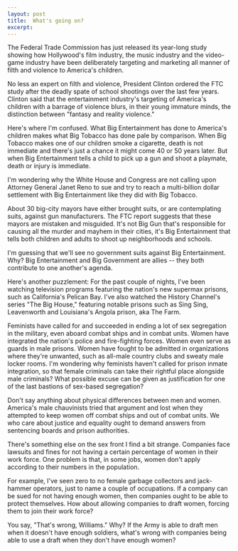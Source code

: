 ```yaml
---
layout: post
title:  What's going on?
excerpt:
---
```





The Federal Trade Commission has just released its year-long study showing how Hollywood's film industry, the music industry and the video-game industry have been deliberately targeting and marketing all manner of filth and violence to America's children.

No less an expert on filth and violence, President Clinton ordered the FTC study after the deadly spate of school shootings over the last few years. Clinton said that the entertainment industry's targeting of America's children with a barrage of violence blurs, in their young immature minds, the distinction between "fantasy and reality violence."

Here's where I'm confused. What Big Entertainment has done to America's children makes what Big Tobacco has done pale by comparison. When Big Tobacco makes one of our children smoke a cigarette, death is not immediate and there's just a chance it might come 40 or 50 years later. But when Big Entertainment tells a child to pick up a gun and shoot a playmate, death or injury is immediate.

I'm wondering why the White House and Congress are not calling upon Attorney General Janet Reno to sue and try to reach a multi-billion dollar settlement with Big Entertainment like they did with Big Tobacco.

About 30 big-city mayors have either brought suits, or are contemplating suits, against gun manufacturers. The FTC report suggests that these mayors are mistaken and misguided. It's not Big Gun that's responsible for causing all the murder and mayhem in their cities, it's Big Entertainment that tells both children and adults to shoot up neighborhoods and schools.

I'm guessing that we'll see no government suits against Big Entertainment. Why? Big Entertainment and Big Government are allies -- they both contribute to one another's agenda.

Here's another puzzlement: For the past couple of nights, I've been watching television programs featuring the nation's new supermax prisons, such as California's Pelican Bay. I've also watched the History Channel's series "The Big House," featuring notable prisons such as Sing Sing, Leavenworth and Louisiana's Angola prison, aka The Farm.

Feminists have called for and succeeded in ending a lot of sex segregation in the military, even aboard combat ships and in combat units. Women have integrated the nation's police and fire-fighting forces. Women even serve as guards in male prisons. Women have fought to be admitted in organizations where they're unwanted, such as all-male country clubs and sweaty male locker rooms. I'm wondering why feminists haven't called for prison inmate integration, so that female criminals can take their rightful place alongside male criminals? What possible excuse can be given as justification for one of the last bastions of sex-based segregation?

Don't say anything about physical differences between men and women. America's male chauvinists tried that argument and lost when they attempted to keep women off combat ships and out of combat units. We who care about justice and equality ought to demand answers from sentencing boards and prison authorities.

There's something else on the sex front I find a bit strange. Companies face lawsuits and fines for not having a certain percentage of women in their work force. One problem is that, in some jobs, women don't apply according to their numbers in the population.

For example, I've seen zero to no female garbage collectors and jack-hammer operators, just to name a couple of occupations. If a company can be sued for not having enough women, then companies ought to be able to protect themselves. How about allowing companies to draft women, forcing them to join their work force?

You say, "That's wrong, Williams." Why? If the Army is able to draft men when it doesn't have enough soldiers, what's wrong with companies being able to use a draft when they don't have enough women?


